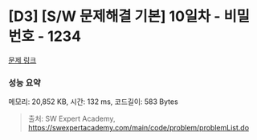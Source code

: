 # [D3] [S/W 문제해결 기본] 10일차 - 비밀번호 - 1234 

[문제 링크](https://swexpertacademy.com/main/code/problem/problemDetail.do?contestProbId=AV14_DEKAJcCFAYD) 

### 성능 요약

메모리: 20,852 KB, 시간: 132 ms, 코드길이: 583 Bytes



> 출처: SW Expert Academy, https://swexpertacademy.com/main/code/problem/problemList.do
